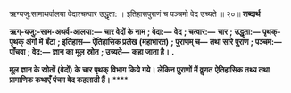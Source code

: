  

ऋग्यजु:सामाथर्वालया वेदाश्चत्वार उद्धृता: । इतिहासपुराणं च पञ्चमो वेद उच्यते ॥ २०॥ **शब्दार्थ** 

**ऋग्-यजु:-साम-अथर्व-आलया:—** **चार वेदों के नाम** **; वेदा:—** **वेद** **; चत्वार:—** **चार** **; उद्धृता:—** **पृथक्-पृथक् अंगों में** **बँटा** **; इतिहास—** **ऐतिहासिक प्रलेख (महाभारत)** **; पुराणम् च—** **तथा सारे पुराण** **; पञ्चम:—** **पाँचवा** **; वेद:—** **ज्ञान का मूल** **स्रोत** **; उच्यते—** **कहा जाता है।** **.** 

**मूल ज्ञान के स्रोतों (वेदों) के चार पृथक् विभाग किये गये। लेकिन पुराणों में वॢणत** **ऐतिहासिक तथ्य तथा प्रामाणिक कथाएँ पंचम वेद कहलाती हैं।** **** 